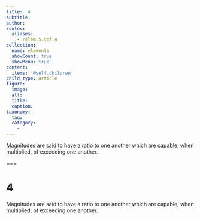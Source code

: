 ```yaml
---
title:  4
subtitle: 
author:
routes:
  aliases:
    - /elem.5.def.4
collection:
  name: elements
  showCount: true
  showMenu: true
content:
  items: '@self.children'
child_type: article
figure:
  image:
  alt:
  title:
  caption:
taxonomy:
  tag:
  category:
    - 
---
```


<p>Magnitudes are said to <hi rend="bold">have a ratio</hi> to one another which are capable, when multiplied, of exceeding one another.</p>

===

<h1>4</h1>
<p>Magnitudes are said to <span class="bold">have a ratio</span> to one another which are capable, when multiplied, of exceeding one another.</p>
